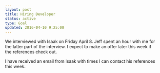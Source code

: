 ```yaml
---
layout: post
title: Hiring Developer
status: active
type: Goal
updated: 2016-04-10 9:25:00
---
```


We interviewed with Isaak on Friday April 8.  Jeff spent an hour with me for the latter part of the interview.  I expect to make an offer later this week if the references check out.

I have received an email from Isaak with times I can contact his references this week.
